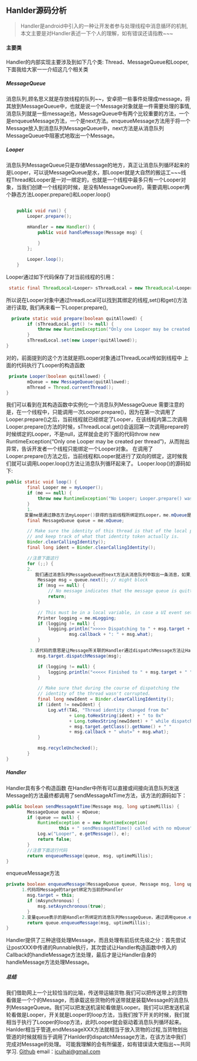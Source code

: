 ## Hanlder源码分析
> Handler是android中引入的一种让开发者参与处理线程中消息循环的机制,本文主要是对Handler表述一下个人的理解，如有错误还请指教~~~
#### 主要类
 Handler的内部实现主要涉及到如下几个类: Thread、MessageQueue和Looper,下面我给大家一一介绍这几个相关类
##### MessageQueue
消息队列,顾名思义就是存放线程的队列~~，安卓把一些事件处理成message，将其放到MessageQueue中，也就是说一个Message对象就是一件需要处理的事情,消息队列就是一些message池，MessageQueue中有两个比较重要的方法，一个是enqueueMessage方法，一个是next方法。enqueueMessage方法用于将一个Message放入到消息队列MessageQueue中，next方法是从消息队列MessageQueue中阻塞式地取出一个Message。
##### Looper
消息队列MessageQueue只是存储Message的地方，真正让消息队列循环起来的是Looper，可以说MessageQueue是水，那Looper就是大自然的搬运工~~~线程Thread和Looper是一对一绑定的，也就是一个线程中最多只有一个Looper对象，当我们创建一个线程的时候，是没有MessageQueue的，需要调用Looper两个静态方法Looper.prepare()和Looper.loop()
  ``` java
  
      public void run() {
          Looper.prepare();

          mHandler = new Handler() {
              public void handleMessage(Message msg) {
                
              }
          };

          Looper.loop();
      }
```
Looper通过如下代码保存了对当前线程的引用：
  ``` java
   static final ThreadLocal<Looper> sThreadLocal = new ThreadLocal<Looper>();
```
所以说在Looper对象中通过hreadLocal可以找到其绑定的线程,set()和get()方法进行读取,
我们再来看一下Looper.prepare(),
``` java
  private static void prepare(boolean quitAllowed) {
        if (sThreadLocal.get() != null) {
            throw new RuntimeException("Only one Looper may be created per thread");
        }
        sThreadLocal.set(new Looper(quitAllowed));
}
```
对的，前面提到的这个方法就是把Looper对象通过ThreadLocal传如到线程中
上面的代码执行了Looper的构造函数
``` java
 private Looper(boolean quitAllowed) {
        mQueue = new MessageQueue(quitAllowed);
        mThread = Thread.currentThread();
}
```
我们可以看到在其构造函数中实例化一个消息队列MessageQueue
需要注意的是，在一个线程中，只能调用一次Looper.prepare()，因为在第一次调用了Looper.prepare()之后，当前线程就已经绑定了Looper，在该线程内第二次调用Looper.prepare()方法的时候，sThreadLocal.get()会返回第一次调用prepare的时候绑定的Looper，不是null，这样就会走的下面的代码throw new RuntimeException(“Only one Looper may be created per thread”)，从而抛出异常，告诉开发者一个线程只能绑定一个Looper对象。
在调用了Looper.prepare()方法之后，当前线程和Looper就进行了双向的绑定，这时候我们就可以调用Looper.loop()方法让消息队列循环起来了。
Looper.loop()的源码如下:
``` java
public static void loop() {
        final Looper me = myLooper();
        if (me == null) {
            throw new RuntimeException("No Looper; Looper.prepare() wasn't called on this thread.");
        }
        1.
       变量me是通过静态方法myLooper()获得的当前线程所绑定的Looper，me.mQueue是当前线程所关联的消息队列。
        final MessageQueue queue = me.mQueue;

        // Make sure the identity of this thread is that of the local process,
        // and keep track of what that identity token actually is.
        Binder.clearCallingIdentity();
        final long ident = Binder.clearCallingIdentity();

        //注意下面这行
        for (;;) {
        2.
           我们通过消息队列MessageQueue的next方法从消息队列中取出一条消息，如果此时消息队列中有Message，那么next方法会立即返回该Message，如果此时消息队列中没有Message，那么next方法就会阻塞式地等待获取Message。 
            Message msg = queue.next(); // might block
            if (msg == null) {
                // No message indicates that the message queue is quitting.
                return;
            }

            // This must be in a local variable, in case a UI event sets the logger
            Printer logging = me.mLogging;
            if (logging != null) {
                logging.println(">>>>> Dispatching to " + msg.target + " " +
                        msg.callback + ": " + msg.what);
            }

         3.该代码的意思是让Message所关联的Handler通过dispatchMessage方法让Handler处理该Message
            msg.target.dispatchMessage(msg);

            if (logging != null) {
                logging.println("<<<<< Finished to " + msg.target + " " + msg.callback);
            }

            // Make sure that during the course of dispatching the
            // identity of the thread wasn't corrupted.
            final long newIdent = Binder.clearCallingIdentity();
            if (ident != newIdent) {
                Log.wtf(TAG, "Thread identity changed from 0x"
                        + Long.toHexString(ident) + " to 0x"
                        + Long.toHexString(newIdent) + " while dispatching to "
                        + msg.target.getClass().getName() + " "
                        + msg.callback + " what=" + msg.what);
            }

            msg.recycleUnchecked();
        }
}
```
#####  Handler
Handler具有多个构造函数
在Handler中所有可以直接或间接向消息队列发送Message的方法最终都调用了sendMessageAtTime方法，该方法的源码如下：
``` java
public boolean sendMessageAtTime(Message msg, long uptimeMillis) {
        MessageQueue queue = mQueue;
        if (queue == null) {
            RuntimeException e = new RuntimeException(
                    this + " sendMessageAtTime() called with no mQueue");
            Log.w("Looper", e.getMessage(), e);
            return false;
        }
        //注意下面这行代码
        return enqueueMessage(queue, msg, uptimeMillis);
}
```
enqueueMessage方法
``` java
private boolean enqueueMessage(MessageQueue queue, Message msg, long uptimeMillis) {
      1.代码将Message的target绑定为当前的Handler 
        msg.target = this;
        if (mAsynchronous) {
            msg.setAsynchronous(true);
        }
      2.变量queue表示的是Handler所绑定的消息队列MessageQueue，通过调用queue.enqueueMessage(msg, uptimeMillis)我们将Message放入到消息队列中。
        return queue.enqueueMessage(msg, uptimeMillis);
}
```
Handler提供了三种途径处理Message，而且处理有前后优先级之分：首先尝试让postXXX中传递的Runnable执行，其次尝试让Handler构造函数中传入的Callback的handleMessage方法处理，最后才是让Handler自身的handleMessage方法处理Message。
##### 总结
我们借助网上一个比较恰当的比喻，传送带运输货物.我们可以把传送带上的货物看做是一个个的Message，而承载这些货物的传送带就是装载Message的消息队列MessageQueue。我们可以把发送机滚轮看做是Looper。我们可以把发送机滚轮看做是Looper，开关就是Looper的loop方法，当我们按下开关的时候，我们就相当于执行了Looper的loop方法，此时Looper就会驱动着消息队列循环起来。Hanlder相当于管道,endMessageXXX方法就相当于放入货物的过程,当货物划出管道的时候就相当于调用了Hanlder的dispatchMessage方法，在该方法中我们完成对Message的处理。
可能我理解的会有所偏差，如有错误请大佬指出~~共同学习.
[Github](https://github.com/icuihai)
email：icuihai@gmail.com
